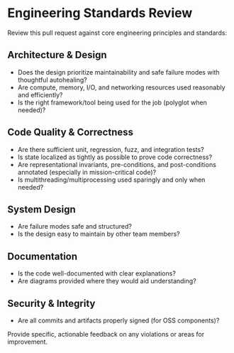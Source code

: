 # Engineering Standards Review

Review this pull request against core engineering principles and standards:

## Architecture & Design
- Does the design prioritize maintainability and safe failure modes with thoughtful autohealing?
- Are compute, memory, I/O, and networking resources used reasonably and efficiently?
- Is the right framework/tool being used for the job (polyglot when needed)?

## Code Quality & Correctness
- Are there sufficient unit, regression, fuzz, and integration tests?
- Is state localized as tightly as possible to prove code correctness?
- Are representational invariants, pre-conditions, and post-conditions annotated (especially in mission-critical code)?
- Is multithreading/multiprocessing used sparingly and only when needed?

## System Design
- Are failure modes safe and structured?
- Is the design easy to maintain by other team members?

## Documentation
- Is the code well-documented with clear explanations?
- Are diagrams provided where they would aid understanding?

## Security & Integrity
- Are all commits and artifacts properly signed (for OSS components)?

Provide specific, actionable feedback on any violations or areas for improvement.

